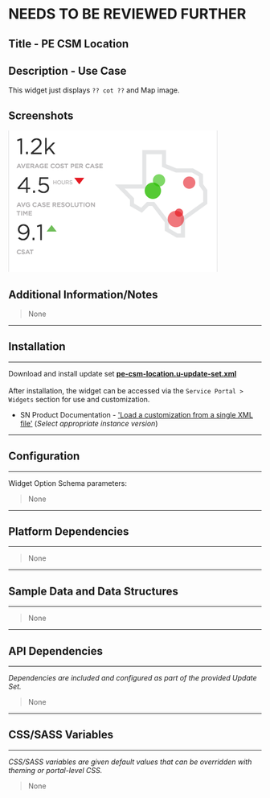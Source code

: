 # NEEDS TO BE REVIEWED FURTHER

## Title - PE CSM Location

## Description - Use Case

This widget just displays `?? cot ??` and Map image.

## Screenshots
![alt text](../images/pe-csm-location.png "PE CSM Location")

## Additional Information/Notes 
> None
---
## Installation
---
Download and install update set **[pe-csm-location.u-update-set.xml](pe-csm-location.u-update-set.xml)** <br/><br/>
After installation, the widget can be accessed via the `Service Portal > Widgets` section for use and customization.<br/>
* SN Product Documentation - ['Load a customization from a single XML file'](https://docs.servicenow.com/search?q=Load+a+customization+from+a+single+XML+file)   (<i>Select appropriate instance version</i>)
---
## Configuration
---
Widget Option Schema parameters:
> None
---
## Platform Dependencies
---
> None
---
## Sample Data and Data Structures
---
> None
---
## API Dependencies
---
<i>Dependencies are included and configured as part of the provided Update Set.</i>
> None
---
## CSS/SASS Variables
---
_CSS/SASS variables are given default values that can be overridden with theming or portal-level CSS._
> None